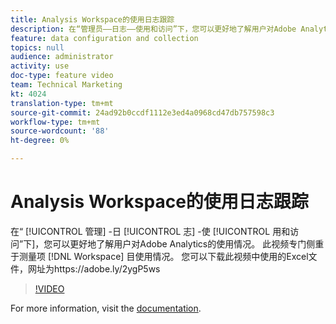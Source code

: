 ```yaml
---
title: Analysis Workspace的使用日志跟踪
description: 在“管理员——日志——使用和访问”下，您可以更好地了解用户对Adobe Analytics的使用。 此视频专门侧重于测量Workspace项目使用情况。
feature: data configuration and collection
topics: null
audience: administrator
activity: use
doc-type: feature video
team: Technical Marketing
kt: 4024
translation-type: tm+mt
source-git-commit: 24ad92b0ccdf1112e3ed4a0968cd47db757598c3
workflow-type: tm+mt
source-wordcount: '88'
ht-degree: 0%

---
```



# Analysis Workspace的使用日志跟踪

在“ [!UICONTROL 管理] -日 [!UICONTROL 志] -使 [!UICONTROL 用和访问”下]，您可以更好地了解用户对Adobe Analytics的使用情况。 此视频专门侧重于测量项 [!DNL Workspace] 目使用情况。 您可以下载此视频中使用的Excel文件，网址为https://adobe.ly/2ygP5ws

>[!VIDEO](https://video.tv.adobe.com/v/29768/?quality=12)

For more information, visit the [documentation](https://docs.adobe.com/help/en/analytics/admin/admin-tools/logs.html).
